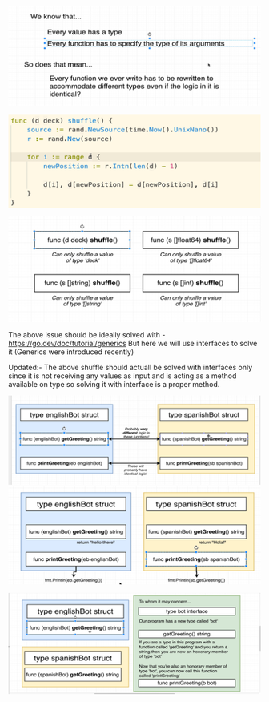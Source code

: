 ![alt text](image.png)

![alt text](image-1.png)

![alt text](image-2.png)

The above issue should be ideally solved with - https://go.dev/doc/tutorial/generics
But here we will use interfaces to solve it (Generics were introduced recently)

Updated:- The above shuffle should actuall be solved with interfaces only since it is not receiving any values as input and is acting as a method available on type so solving it with interface is a proper method.

![alt text](image-3.png)
![alt text](image-4.png)

![alt text](image-5.png)